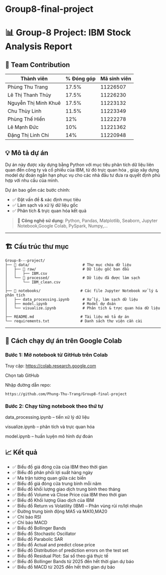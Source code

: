 # Group8-final-project
# 📊 Group-8 Project: IBM Stock Analysis Report
## 👥 Team Contribution

| Thành viên              | % Đóng góp | Mã sinh viên |
|-------------------------|------------|--------------|
| Phùng Thu Trang         | 17.5%      |    11226507  |
| Lê Thị Thanh Thủy       | 17.5%      |    11226230  |
| Nguyễn Thị Minh Khuê    | 17.5%      |    11223132  |
| Chu Thùy Linh           | 11.5%      |    11223349  |
| Phùng Thế Hiển          | 12%        |    11222278  |
| Lê Mạnh Đức             | 10%        |    11221362  |
| Đặng Thị Linh Chi       | 14%        |    11220948  |


## 💡 Mô tả dự án

Dự án này được xây dựng bằng Python với mục tiêu phân tích dữ liệu liên quan đến công ty và cổ phiếu của IBM, từ đó trực quan hóa , giúp xây dựng model dự đoán ngắn hạn phục vụ cho các nhà đầu tư đưa ra quyết định phù hợp với nhu cầu của mình.

Dự án bao gồm các bước chính:
- ✅ Đặt vấn đề & xác định mục tiêu
- ✅ Làm sạch và xử lý dữ liệu gốc
- ✅ Phân tích & trực quan hóa kết quả

> 🔧 **Công nghệ sử dụng**: Python, Pandas, Matplotlib, Seaborn, Jupyter Notebook,Google Colab, PySpark, Numpy,...

---

## 🏗️ Cấu trúc thư mục
```
Group-8---project/
├── 📁 data/                        # Thư mục chứa dữ liệu
│   ├── 📁 raw/                     # Dữ liệu gốc ban đầu
│   │   ├── IBM.csv
│   └── 📁 processed/               # Dữ liệu đã được làm sạch
│       └── IBM_clean.csv
│
├── 📁 notebooks/                  # Các file Jupyter Notebook xử lý & phân tích
│   ├── data_processing.ipynb      # Xử lý, làm sạch dữ liệu
│   ├── model.ipynb                # Model dự đoán
│   └── visualize.ipynb            # Phân tích & trực quan hóa dữ liệu
│
├── README.md                     # Tài liệu mô tả dự án
└── requirements.txt              # Danh sách thư viện cần cài
```
---

## 🚀 Cách chạy dự án trên Google Colab

### Bước 1: Mở notebook từ GitHub trên Colab
Truy cập: https://colab.research.google.com

Chọn tab GitHub

Nhập đường dẫn repo:

```
https://github.com/Phung-Thu-Trang/Group8-final-project

```

### Bước 2: Chạy từng notebook theo thứ tự

data_processing.ipynb – tiền xử lý dữ liệu

visualize.ipynb – phân tích và trực quan hóa

model.ipynb – huấn luyện mô hình dự đoán

## 📈 Kết quả 

- ✅ Biểu đồ giá đóng cửa của IBM theo thời gian
- ✅ Biểu đồ phân phối lợi suất hàng ngày
- ✅ Ma trận tương quan giữa các biến
- ✅ Biểu đồ giá đóng cửa trung bình mỗi năm
- ✅ Biểu đồ khối lượng giao dịch trung bình theo tháng
- ✅ Biểu đồ Volume và Close Price của IBM theo thời gian
- ✅ Biểu đồ Khối lượng Giao dịch của IBM
- ✅ Biểu đồ Return vs Volatility (IBM) – Phân vùng rủi ro/lợi nhuận
- ✅ Đường trung bình động MA5 và MA10,MA20
- ✅ Chỉ báo RSI
- ✅ Chỉ báo MACD
- ✅ Biểu đồ Bollinger Bands
- ✅ Biểu đồ Stochastic Oscillator
- ✅ Biểu đồ Parabolic SAR
- ✅ Biểu đồ Actual and predict close price
- ✅ Biểu đồ Distribution of prediction errors on the test set
- ✅ Biểu đồ Residual Plot: Sai số theo giá thực tế
- ✅ Biểu đồ Bollinger Bands từ 2025 đến hết thời gian dự báo
- ✅ Biểu đồ MACD từ 2025 đến hết thời gian dự báo
